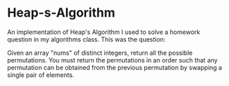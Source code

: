 # Heap-s-Algorithm
An implementation of Heap's Algorithm I used to solve a homework question in my algorithms class.
This was the question:

Given an array "nums" of distinct integers, return all the possible permutations. You must return the permutations in an order such that any permutation can be obtained from the previous permutation  by swapping a single pair of elements.
